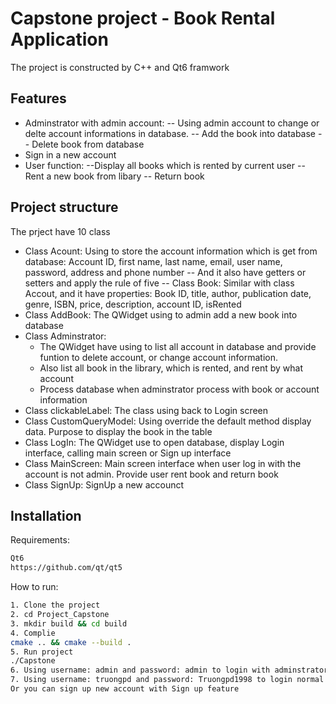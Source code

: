 # Capstone project - Book Rental Application
The project is constructed by C++ and Qt6 framwork

## Features
 - Adminstrator with admin account:
 -- Using admin account to change or delte account informations in database.
 -- Add the book into database
 -- Delete book from database
 - Sign in a new account
 - User function:
  --Display all books which is rented by current user
  -- Rent a new book from libary
  -- Return book

## Project structure
The prject have 10 class
- Class Acount: Using to store the account information which is get from database: Account ID, first name, last name, email, user name, password, address and phone number
-- And it also have getters or setters and apply the rule of five
-- Class Book: Similar with class Accout, and it have properties: Book ID, title, author, publication date, genre, ISBN, price, description, account ID, isRented
- Class AddBook: The QWidget using to admin add a new book into database
- Class Adminstrator: 
    - The QWidget have using to list all account in database and provide funtion to delete account, or change account information.
    - Also list all book in the library, which is rented, and rent by what account
    - Process database when adminstrator process with book or account information
- Class clickableLabel: The class using back to Login screen
- Class CustomQueryModel: Using override the default method display data. Purpose to display the book in the table
- Class LogIn: The QWidget use to open database, display Login interface, calling main screen or Sign up interface
- Class MainScreen: Main screen interface when user log in with the account is not admin. Provide user rent book and return book
- Class SignUp: SignUp a new accounct


## Installation
Requirements:
```sh
Qt6
https://github.com/qt/qt5
```
How to run:
```sh
1. Clone the project
2. cd Project_Capstone
3. mkdir build && cd build
4. Complie
cmake .. && cmake --build . 
5. Run project
./Capstone
6. Using username: admin and password: admin to login with adminstrator account
7. Using username: truongpd and password: Truongpd1998 to login normal user
Or you can sign up new account with Sign up feature
```


